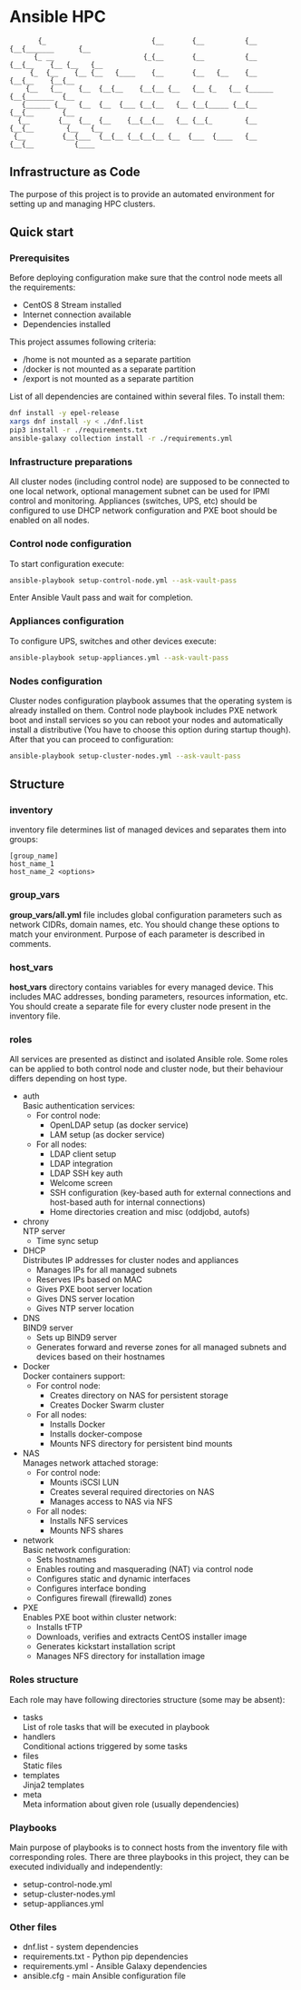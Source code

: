 # Ansible HPC

```
       {_                          {__       {__          {__     {__{_______      {__   
      {_ __                      {_{__       {__          {__     {__{__    {__ {__   {__
     {_  {__    {__ {__   {____    {__       {__   {__    {__     {__{__    {__{__       
    {__   {__    {__  {__{__    {__{__ {__   {__ {_   {__ {______ {__{_______  {__       
   {______ {__   {__  {__  {___ {__{__   {__ {__{_____ {__{__     {__{__       {__       
  {__       {__  {__  {__    {__{__{__   {__ {__{_        {__     {__{__        {__   {__
 {__         {__{___  {__{__ {__{__{__ {__  {___  {____   {__     {__{__          {____ 
```

## Infrastructure as Code

The purpose of this project is to provide an automated environment for setting up and managing HPC clusters. 

## Quick start

### Prerequisites

Before deploying configuration make sure that the control node meets all the requirements:
- CentOS 8 Stream installed
- Internet connection available
- Dependencies installed

This project assumes following criteria:
- /home is not mounted as a separate partition
- /docker is not mounted as a separate partition
- /export is not mounted as a separate partition

List of all dependencies are contained within several files. To install them:

```bash
dnf install -y epel-release
xargs dnf install -y < ./dnf.list
pip3 install -r ./requirements.txt
ansible-galaxy collection install -r ./requirements.yml
```

### Infrastructure preparations

All cluster nodes (including control node) are supposed to be connected to one local network, optional management subnet can be used for IPMI control and monitoring. Appliances (switches, UPS, etc) should be configured to use DHCP network configuration and PXE boot should be enabled on all nodes.

### Control node configuration

To start configuration execute:

```bash
ansible-playbook setup-control-node.yml --ask-vault-pass
```

Enter Ansible Vault pass and wait for completion.

### Appliances configuration

To configure UPS, switches and other devices execute:

```bash
ansible-playbook setup-appliances.yml --ask-vault-pass
```

### Nodes configuration

Cluster nodes configuration playbook assumes that the operating system is already installed on them. Control node playbook includes PXE network boot and install services so you can reboot your nodes and automatically install a distributive (You have to choose this option during startup though). After that you can proceed to configuration:

```bash
ansible-playbook setup-cluster-nodes.yml --ask-vault-pass
```

## Structure

### inventory

inventory file determines list of managed devices and separates them into groups:

```
[group_name]
host_name_1
host_name_2 <options>
```

### group_vars

**group_vars/all.yml** file includes global configuration parameters such as network CIDRs, domain names, etc. You should change these options to match your environment. Purpose of each parameter is described in comments.

### host_vars

**host_vars** directory contains variables for every managed device. This includes MAC addresses, bonding parameters, resources information, etc. You should create a separate file for every cluster node present in the inventory file.

### roles

All services are presented as distinct and isolated Ansible role. Some roles can be applied to both control node and cluster node, but their behaviour differs depending on host type.

* auth\
Basic authentication services:
    * For control node:
        * OpenLDAP setup (as docker service)
        * LAM setup (as docker service)
    * For all nodes:
        * LDAP client setup
        * LDAP integration
        * LDAP SSH key auth
        * Welcome screen
        * SSH configuration (key-based auth for external connections and host-based auth for internal connections)
        * Home directories creation and misc (oddjobd, autofs)
* chrony\
NTP server
    * Time sync setup
* DHCP\
Distributes IP addresses for cluster nodes and appliances
    * Manages IPs for all managed subnets 
    * Reserves IPs based on MAC
    * Gives PXE boot server location
    * Gives DNS server location
    * Gives NTP server location
* DNS\
BIND9 server
    * Sets up BIND9 server
    * Generates forward and reverse zones for all managed subnets and devices based on their hostnames
* Docker\
Docker containers support:
    * For control node:
        * Creates directory on NAS for persistent storage
        * Creates Docker Swarm cluster
    * For all nodes:
        * Installs Docker
        * Installs docker-compose
        * Mounts NFS directory for persistent bind mounts
* NAS\
Manages network attached storage:
    * For control node:
        * Mounts iSCSI LUN
        * Creates several required directories on NAS
        * Manages access to NAS via NFS
    * For all nodes:
        * Installs NFS services
        * Mounts NFS shares
* network\
Basic network configuration:
    * Sets hostnames
    * Enables routing and masquerading (NAT) via control node
    * Configures static and dynamic interfaces
    * Configures interface bonding
    * Configures firewall (firewalld) zones
* PXE\
Enables PXE boot within cluster network:
    * Installs tFTP
    * Downloads, verifies and extracts CentOS installer image
    * Generates kickstart installation script
    * Manages NFS directory for installation image

### Roles structure

Each role may have following directories structure (some may be absent):
* tasks\
List of role tasks that will be executed in playbook
* handlers\
Conditional actions triggered by some tasks
* files\
Static files
* templates\
Jinja2 templates
* meta\
Meta information about given role (usually dependencies)

### Playbooks

Main purpose of playbooks is to connect hosts from the inventory file with corresponding roles. There are three playbooks in this project, they can be executed individually and independently:

* setup-control-node.yml
* setup-cluster-nodes.yml
* setup-appliances.yml

### Other files

* dnf.list - system dependencies
* requirements.txt - Python pip dependencies
* requirements.yml - Ansible Galaxy dependencies
* ansible.cfg - main Ansible configuration file